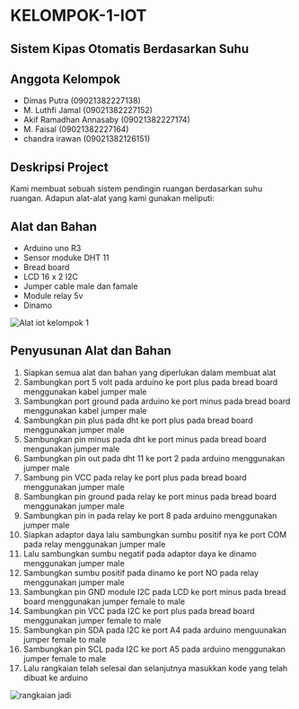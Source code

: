 # KELOMPOK-1-IOT
## Sistem Kipas Otomatis Berdasarkan Suhu

## Anggota Kelompok
- Dimas Putra (09021382227138)
- M. Luthfi Jamal (09021382227152)
- Akif Ramadhan Annasaby (09021382227174)
- M. Faisal (09021382227164)
- ⁠chandra irawan (09021382126151)

## Deskripsi Project
Kami membuat sebuah sistem pendingin ruangan berdasarkan suhu ruangan. Adapun alat-alat yang kami gunakan meliputi:

## Alat dan Bahan
- Arduino uno R3
- Sensor moduke DHT 11
- Bread board
- LCD 16 x 2 I2C
- Jumper cable male dan famale
-  Module relay 5v
-  Dinamo

![Alat iot kelompok 1](https://github.com/MFaisal8904/KELOMPOK-1-IOT/assets/119216584/615efeaa-c09b-4719-a6a6-f087b6de968d)


## Penyusunan Alat dan Bahan
1.  Siapkan semua alat dan bahan yang diperlukan dalam membuat alat
2.  Sambungkan port 5 volt pada arduino ke port plus pada bread board menggunakan kabel jumper male
3.  Sambungkan port ground pada arduino ke port minus pada bread board menggunakan kabel jumper male
4.  Sambungkan pin plus pada dht ke port plus pada bread board menggunakan jumper male
5.  Sambungkan pin minus pada dht ke port minus pada bread board mengunakan jumper male
6.  Sambungkan pin out pada dht 11 ke port 2 pada arduino menggunakan jumper male
7.  Sambung pin VCC pada relay ke port plus pada bread board menggunakan jumper male
8.  Sambungkan pin ground pada relay ke port minus pada bread board menggunakan jumper male
9.  Sambungkan pin in pada relay ke port 8 pada arduino menggunakan jumper male
10. Siapkan adaptor daya lalu sambungkan sumbu positif nya ke port COM pada relay menggunakan jumper male
11. Lalu sambungkan sumbu negatif pada adaptor daya ke dinamo menggunakan jumper male
12. Sambungkan sumbu positif pada dinamo ke port NO pada relay menggunakan jumper male
13. Sambungkan pin GND module I2C pada LCD ke port minus pada bread board menggunakan jumper female to male
14. Sambungkan pin VCC pada I2C ke port plus pada bread board menggunakan jumper female to male
15. Sambungkan pin SDA pada I2C ke port A4 pada arduino menguunakan jumper female to male
16. Sambungkan pin SCL pada I2C ke port A5 pada arduino menggunakan jumper female to male
17. Lalu rangkaian telah selesai dan selanjutnya masukkan kode yang telah dibuat ke arduino

![rangkaian jadi](https://github.com/MFaisal8904/KELOMPOK-1-IOT/assets/119216584/c2f84a9b-946f-48ae-9b0b-16d210e6ef7f)




